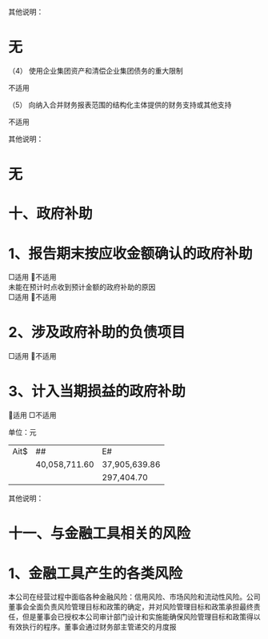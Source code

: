 其他说明：

# 无

（4） 使用企业集团资产和清偿企业集团债务的重大限制

不适用

（5） 向纳入合并财务报表范围的结构化主体提供的财务支持或其他支持

不适用

其他说明：

# 无

# 十、政府补助

# 1、报告期末按应收金额确认的政府补助

□适用 不适用  
未能在预计时点收到预计金额的政府补助的原因  
□适用 不适用

# 2、涉及政府补助的负债项目

□适用 不适用

# 3、计入当期损益的政府补助

适用 □不适用

单位：元  

<table><tr><td>Ait$</td><td>##</td><td>E#</td></tr><tr><td></td><td>40,058,711.60</td><td>37,905,639.86</td></tr><tr><td></td><td></td><td>297,404.70</td></tr></table>

其他说明：

# 十一、与金融工具相关的风险

# 1、金融工具产生的各类风险

本公司在经营过程中面临各种金融风险：信用风险、市场风险和流动性风险。公司董事会全面负责风险管理目标和政策的确定，并对风险管理目标和政策承担最终责任，但是董事会已授权本公司审计部门设计和实施能确保风险管理目标和政策得以有效执行的程序。董事会通过财务部主管递交的月度报